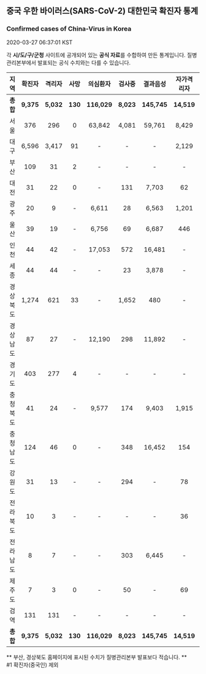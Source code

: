 
## 중국 우한 바이러스(SARS-CoV-2) 대한민국 확진자 통계
### Confirmed cases of China-Virus in Korea
2020-03-27 06:37:01 KST

각 **시/도/구/군청** 사이트에 공개되어 있는 **공식 자료**를 수합하여 만든 통계입니다.
질병관리본부에서 발표되는 공식 수치와는 다를 수 있습니다.


|  지역  | 확진자 |  격리자  |  사망  |  의심환자  |  검사중  |  결과음성  |  자가격리자  |  감시중  |  감시해제  |  퇴원  |
|:------:|:------:|:--------:|:--------:|:----------:|:--------:|:----------------:|:------------:|:--------:|:----------:|:--:|
|**총합**|**9,375**|**5,032**|**130**|**116,029**|**8,023**|**145,745**|**14,519**|**4,345**|**19,413**|**4,157**|
|서울|376|296|0|63,842|4,081|59,761|8,429|2,141|6,288|80|
|대구|6,596|3,417|91|-|-|-|2,129|-|-|3,088|
|부산|109|31|2|-|-|-|-|-|-|76|
|대전|31|22|0|-|131|7,703|62|62|486|9|
|광주|20|9|-|6,611|28|6,563|1,201|92|1,109|11|
|울산|39|19|-|6,756|69|6,687|446|48|398|20|
|인천|44|42|-|17,053|572|16,481|-|-|-|2|
|세종|44|44|-|-|23|3,878|-|-|-|-|
|경상북도|1,274|621|33|-|1,652|480|-|1,697|9,232|564|
|경상남도|87|27|-|12,190|298|11,892|-|-|-|60|
|경기도|403|277|4|-|-|-|-|-|-|122|
|충청북도|41|24|-|9,577|174|9,403|1,915|234|1,681|17|
|충청남도|124|46|0|-|348|16,452|154|-|-|78|
|강원도|31|13|-|-|294|-|78|-|-|18|
|전라북도|10|3|-|-|-|-|36|-|-|7|
|전라남도|8|7|-|-|303|6,445|-|71|219|1|
|제주도|7|3|0|-|50|-|69|-|-|4|
|검역|131|131|-|-|-|-|-|-|-|-|
|**총합**|**9,375**|**5,032**|**130**|**116,029**|**8,023**|**145,745**|**14,519**|**4,345**|**19,413**|**4,157**|


** 부산, 경상북도 홈페이지에 표시된 수치가 질병관리본부 발표보다 적습니다. **<br>
#1 확진자(중국인) 제외
    